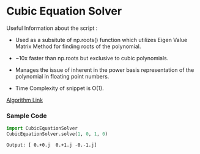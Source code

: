 # Cubic Equation Solver

Useful Information about the script :

* Used as a subsitute of np.roots() function which utilizes Eigen Value Matrix Method for finding roots of the polynomial.

* ~10x faster than np.roots but exclusive to cubic polynomials.

* Manages the issue of inherent in the power basis representation of the polynomial in floating point numbers.

* Time Complexity of snippet is O(1).

[Algorithm Link](http://www.1728.org/cubic2.htm)

### Sample Code
```python
import CubicEquationSolver
CubicEquationSolver.solve(1, 0, 1, 0)
```
```
Output: [ 0.+0.j  0.+1.j -0.-1.j]
```